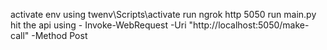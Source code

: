 activate env using twenv\Scripts\activate
run ngrok http 5050
run main.py
hit the api using - Invoke-WebRequest -Uri "http://localhost:5050/make-call" -Method Post